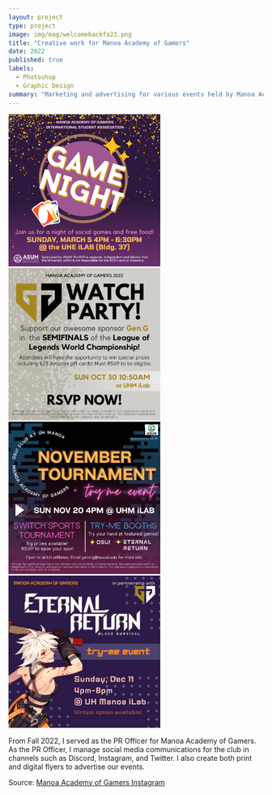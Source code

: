 ```yaml
---
layout: project
type: project
image: img/mag/welcomebackfa23.png
title: "Creative work for Manoa Academy of Gamers"
date: 2022
published: true
labels:
  - Photoshop
  - Graphic Design
summary: "Marketing and advertising for various events held by Manoa Academy of Gamers."
---
```


<img class="img-fluid" src="../img/mag/MAGxISAinsta.png" width = 300>
<img class="img-fluid" src="../img/mag/geng_2022worldfinals.png" width = 300>
<img class="img-fluid" src="../img/mag/novinsta.png" width = 300>
<img class="img-fluid" src="../img/mag/MAGxERtryme.png" width = 300>

From Fall 2022, I served as the PR Officer for Manoa Academy of Gamers. As the PR Officer, I manage social media communications for the club in channels such as Discord, Instagram, and Twitter. I also create both print and digital flyers to advertise our events.

Source: <a href="https://www.instagram.com/manoaacademyofgamers/"><i class="large github icon "></i>Manoa Academy of Gamers Instagram</a>

